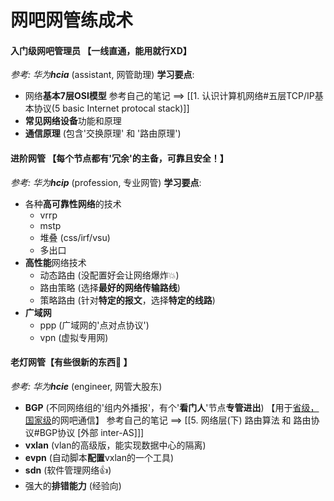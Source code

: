 # 网吧网管练成术
#### 入门级网吧管理员 【一线直通，能用就行XD】
*参考: 华为**hcia*** (assistant, 网管助理)
**学习要点**:
- 网络**基本7层OSI模型**
	参考自己的笔记 ==> [[1. 认识计算机网络#五层TCP/IP基本协议(5 basic Internet protocal stack)]]
- **常见网络设备**功能和原理
- **通信原理** (包含'交换原理' 和 '路由原理')
#### 进阶网管 【每个节点都有'冗余'的主备，可靠且安全！】
*参考: 华为**hcip*** (profession, 专业网管)
**学习要点**:
- 各种**高可靠性网络**的技术
	- vrrp
	- mstp
	- 堆叠 (css/irf/vsu)
	- 多出口
- **高性能**网络技术
	- 动态路由 (没配置好会让网络爆炸💥)
	- 路由策略 (选择**最好的网络传输路线**)
	- 策略路由 (针对**特定的报文**，选择**特定的线路**)
- **广域网**
	- ppp (广域网的'点对点协议')
	- vpn (虚拟专用网)
#### 老灯网管【有些很新的东西👀 】
*参考: 华为**hcie*** (engineer, 网管大股东)
- **BGP** (不同网络组的'组内外播报'，有个'**看门人**'节点**专管进出**) 【用于<u>省级，国家级</u>的网吧通信】
	参考自己的笔记 ==> [[5. 网络层(下) 路由算法 和 路由协议#BGP协议 [外部 inter-AS]]]
- **vxlan** (vlan的高级版，能实现数据中心的隔离)
- **evpn** (自动脚本**配置**vxlan的一个工具)
- **sdn** (软件管理网络👍)
- 强大的**排错能力** (经验向)